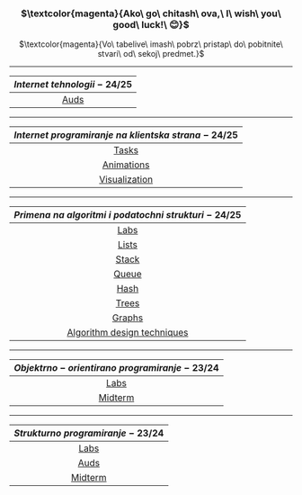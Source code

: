 <div align="center">

### $\textcolor{magenta}{Ako\ go\ chitash\ ova,\ I\ wish\ you\ good\ luck!\ 😊}$
$\textcolor{magenta}{Vo\ tabelive\ imash\ pobrz\ pristap\ do\ pobitnite\ stvari\ od\ sekoj\ predmet.}$

---

| ${Internet\ tehnologii\ -\ 24/25}$ |
| :------------------------------------------------: |
| [Auds](https://github.com/mrkskq/uni-stuff/tree/main/IT/auds) |

---
  
| ${Internet\ programiranje\ na\ klientska\ strana\ -\ 24/25}$ |
| :------------------------------------------------: |
| [Tasks](https://github.com/mrkskq/uni-stuff/tree/main/IPKS/zadaci) |
| [Animations](https://github.com/mrkskq/uni-stuff/tree/main/IPKS/animacii) |
| [Visualization](https://github.com/mrkskq/uni-stuff/tree/main/IPKS/vizuelizacija) |

---

| ${Primena\ na\ algoritmi\ i\ podatochni\ strukturi\ -\ 24/25}$ |
| :------------------------------------------------: |
| [Labs](https://github.com/mrkskq/uni-stuff/tree/main/PAPS/labs) |
| [Lists](https://github.com/mrkskq/uni-stuff/tree/main/PAPS/listi) |
| [Stack](https://github.com/mrkskq/uni-stuff/tree/main/PAPS/stack) |
| [Queue](https://github.com/mrkskq/uni-stuff/tree/main/PAPS/queue) |
| [Hash](https://github.com/mrkskq/uni-stuff/tree/main/PAPS/hash) |
| [Trees](https://github.com/mrkskq/uni-stuff/tree/main/PAPS/drva) |
| [Graphs](https://github.com/mrkskq/uni-stuff/tree/main/PAPS/grafovi) |
| [Algorithm design techniques](https://github.com/mrkskq/uni-stuff/tree/main/PAPS/tehnikiNaKreiranjeAlgoritmi) |

---

| ${Objektrno-orientirano\ programiranje\ -\ 23/24}$ |
| :------------------------------------------------: |
| [Labs](https://github.com/mrkskq/uni-stuff/tree/main/OOP/labs) |
| [Midterm](https://github.com/mrkskq/uni-stuff/tree/main/OOP/kolokviumski) |

---

| ${Strukturno\ programiranje\ -\ 23/24}$ |
| :------------------------------------------------: |
| [Labs](https://github.com/mrkskq/uni-stuff/tree/main/SP/labs) |
| [Auds](https://github.com/mrkskq/uni-stuff/tree/main/SP/auditoriski)  |
| [Midterm](https://github.com/mrkskq/uni-stuff/tree/main/SP/za%20vezhbanje) | 

</div>

